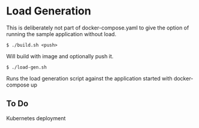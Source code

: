 # Load Generation

This is deliberately not part of docker-compose.yaml to give the option of running the sample application without load.

    $ ./build.sh <push>

Will build with image and optionally push it.

    $ ./load-gen.sh

Runs the load generation script against the application started with docker-compose up

## To Do

Kubernetes deployment
